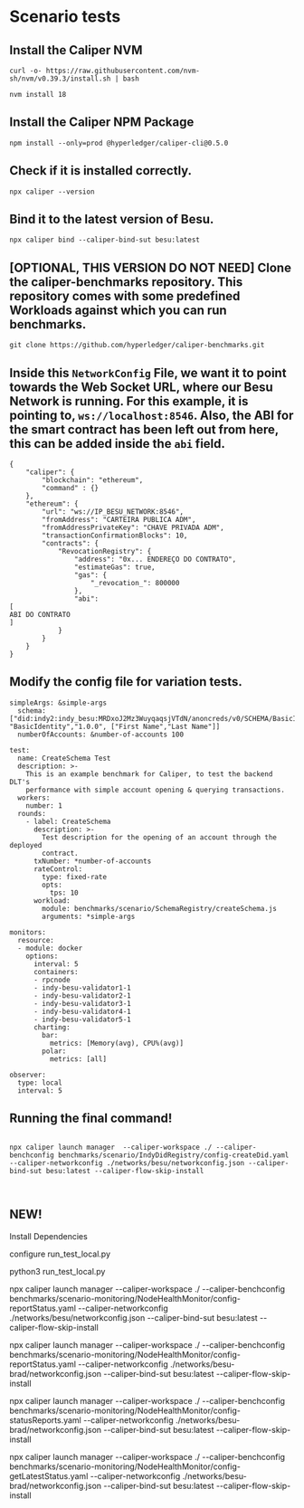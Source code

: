 # Scenario tests

## Install the Caliper NVM 
```
curl -o- https://raw.githubusercontent.com/nvm-sh/nvm/v0.39.3/install.sh | bash 

nvm install 18

```

## Install the Caliper NPM Package
```
npm install --only=prod @hyperledger/caliper-cli@0.5.0
```
## Check if it is installed correctly.
```
npx caliper --version
```
## Bind it to the latest version of Besu.
```
npx caliper bind --caliper-bind-sut besu:latest
```
## [OPTIONAL, THIS VERSION DO NOT NEED] Clone the caliper-benchmarks repository. This repository comes with some predefined Workloads against which you can run benchmarks.
```
git clone https://github.com/hyperledger/caliper-benchmarks.git
```
## Inside this `NetworkConfig` File, we want it to point towards the Web Socket URL, where our Besu Network is running. For this example, it is pointing to,  `ws://localhost:8546`. Also, the ABI for the smart contract has been left out from here, this can be added inside the `abi` field.
```
{
    "caliper": {
        "blockchain": "ethereum",
        "command" : {}
    },
    "ethereum": {
        "url": "ws://IP_BESU_NETWORK:8546",
        "fromAddress": "CARTEIRA PUBLICA ADM",
        "fromAddressPrivateKey": "CHAVE PRIVADA ADM",
        "transactionConfirmationBlocks": 10,
        "contracts": {
            "RevocationRegistry": {
                "address": "0x... ENDEREÇO DO CONTRATO",
                "estimateGas": true,
                "gas": {
                    "_revocation_": 800000
                },
                "abi":
[
ABI DO CONTRATO
]
            }
        }
    }
}
```
## Modify the config file for variation tests.
```
simpleArgs: &simple-args
  schema: ["did:indy2:indy_besu:MRDxoJ2Mz3WuyqaqsjVTdN/anoncreds/v0/SCHEMA/BasicIdentity/1.0.0","did:indy2:indy_besu:MRDxoJ2Mz3WuyqaqsjVTdN", "BasicIdentity","1.0.0", ["First Name","Last Name"]]
  numberOfAccounts: &number-of-accounts 100

test:
  name: CreateSchema Test
  description: >-
    This is an example benchmark for Caliper, to test the backend DLT's
    performance with simple account opening & querying transactions.
  workers:
    number: 1
  rounds:
    - label: CreateSchema
      description: >-
        Test description for the opening of an account through the deployed
        contract.
      txNumber: *number-of-accounts
      rateControl:
        type: fixed-rate
        opts:
          tps: 10
      workload:
        module: benchmarks/scenario/SchemaRegistry/createSchema.js
        arguments: *simple-args

monitors:
  resource:
  - module: docker
    options:
      interval: 5
      containers:
      - rpcnode
      - indy-besu-validator1-1
      - indy-besu-validator2-1
      - indy-besu-validator3-1
      - indy-besu-validator4-1
      - indy-besu-validator5-1
      charting:
        bar:
          metrics: [Memory(avg), CPU%(avg)]
        polar:
          metrics: [all]

observer:
  type: local
  interval: 5
```
## Running the final command!
```

npx caliper launch manager  --caliper-workspace ./ --caliper-benchconfig benchmarks/scenario/IndyDidRegistry/config-createDid.yaml --caliper-networkconfig ./networks/besu/networkconfig.json --caliper-bind-sut besu:latest --caliper-flow-skip-install



```


## NEW!

Install Dependencies 


configure run_test_local.py 

python3 run_test_local.py


npx caliper launch manager  --caliper-workspace ./ --caliper-benchconfig benchmarks/scenario-monitoring/NodeHealthMonitor/config-reportStatus.yaml --caliper-networkconfig ./networks/besu/networkconfig.json --caliper-bind-sut besu:latest --caliper-flow-skip-install

npx caliper launch manager  --caliper-workspace ./ --caliper-benchconfig benchmarks/scenario-monitoring/NodeHealthMonitor/config-reportStatus.yaml --caliper-networkconfig ./networks/besu-brad/networkconfig.json --caliper-bind-sut besu:latest --caliper-flow-skip-install


npx caliper launch manager  --caliper-workspace ./ --caliper-benchconfig benchmarks/scenario-monitoring/NodeHealthMonitor/config-statusReports.yaml --caliper-networkconfig ./networks/besu-brad/networkconfig.json --caliper-bind-sut besu:latest --caliper-flow-skip-install

npx caliper launch manager  --caliper-workspace ./ --caliper-benchconfig benchmarks/scenario-monitoring/NodeHealthMonitor/config-getLatestStatus.yaml --caliper-networkconfig ./networks/besu-brad/networkconfig.json --caliper-bind-sut besu:latest --caliper-flow-skip-install

